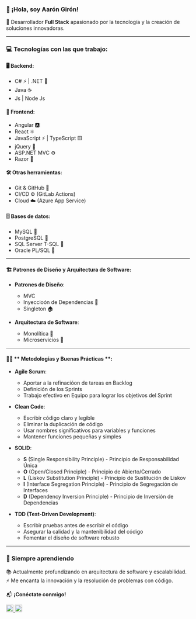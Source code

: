### 👋 ¡Hola, soy Aarón Girón!

🚀 Desarrollador **Full Stack** apasionado por la tecnología y la creación de soluciones innovadoras.

---

### 💻 **Tecnologías con las que trabajo:**

#### 🖥️ Backend:
- C# ⚡ | .NET 🔵
- Java ☕
- Js | Node Js 

  
#### 🎨 Frontend:
- Angular 🅰️
- React ⚛️
- JavaScript ⚡ | TypeScript 🟨  
- jQuery 🔷  
- ASP.NET MVC ⚙️  
- Razor 📄  

#### 🛠️ Otras herramientas:  
- Git & GitHub 🐙
- CI/CD ⚙️ (GitLab Actions)  
- Cloud ☁️ (Azure App Service)  

   
#### 🗄️ Bases de datos:  
- MySQL 🐬
- PostgreSQL 🐘
- SQL Server T-SQL 🏢
- Oracle PL/SQL 🔶

---
#### 🏗️ **Patrones de Diseño y Arquitectura de Software**:  
- **Patrones de Diseño**:  
  - MVC
  - Inyeccioón de Dependencias 💉
  - Singleton 🏠  

- **Arquitectura de Software**:  
  - Monolítica 🏢  
  - Microservicios 🧩  

---
#### 🧑‍💻 ** Metodologías y Buenas Prácticas **:  
- **Agile Scrum**:  
  - Aportar a la refinacióon de tareas en Backlog   
  - Definición de los Sprints
  - Trabajo efectivo en Equipo para lograr los objetivos del Sprint
    
- **Clean Code**:  
  - Escribir código claro y legible  
  - Eliminar la duplicación de código  
  - Usar nombres significativos para variables y funciones  
  - Mantener funciones pequeñas y simples  

- **SOLID**:  
  - **S** (Single Responsibility Principle) - Principio de Responsabilidad Única  
  - **O** (Open/Closed Principle) - Principio de Abierto/Cerrado  
  - **L** (Liskov Substitution Principle) - Principio de Sustitución de Liskov  
  - **I** (Interface Segregation Principle) - Principio de Segregación de Interfaces  
  - **D** (Dependency Inversion Principle) - Principio de Inversión de Dependencias  

- **TDD (Test-Driven Development)**:  
  - Escribir pruebas antes de escribir el código  
  - Asegurar la calidad y la mantenibilidad del código  
  - Fomentar el diseño de software robusto  
---

### 🌱 **Siempre aprendiendo**
📚 Actualmente profundizando en arquitectura de software y escalabilidad.  
⚡ Me encanta la innovación y la resolución de problemas con código.  

📬 **¡Conéctate conmigo!**

<a href="www.linkedin.com/in/aaron-obed-giron-5a6a011b4/" target="_blank">
    <img src="https://cdn.jsdelivr.net/gh/devicons/devicon/icons/linkedin/linkedin-original.svg" alt="LinkedIn" width="20" height="20">
</a>

<a href="https://github.com/agirong" target="_blank">
    <img src="https://cdn.jsdelivr.net/gh/devicons/devicon/icons/github/github-original.svg" alt="GitHub" width="20" height="20">
</a>

